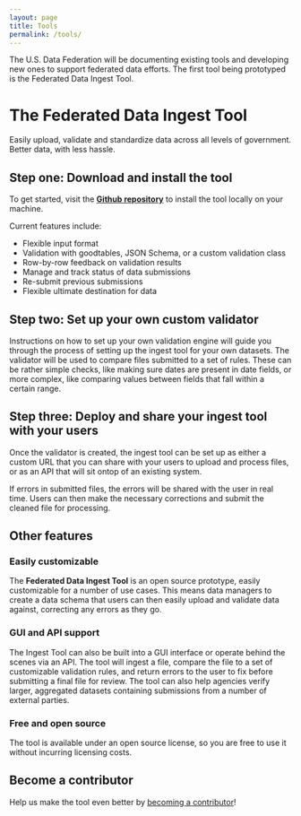 ```yaml
---
layout: page
title: Tools
permalink: /tools/
---
```


The U.S. Data Federation will be documenting existing tools and developing new ones to support federated data efforts. The first tool being prototyped is the Federated Data Ingest Tool. 

# The Federated Data Ingest Tool 

Easily upload, validate and standardize data across all levels of government.  Better data, with less hassle.

## Step one: Download and install the tool

To get started, visit the **[Github repository](https://github.com/18F/django-data-ingest)** to install the tool locally on your machine.  

Current features include:

- Flexible input format
- Validation with goodtables, JSON Schema, or a custom validation class
- Row-by-row feedback on validation results
- Manage and track status of data submissions
- Re-submit previous submissions
- Flexible ultimate destination for data

## Step two: Set up your own custom validator

Instructions on how to set up your own validation engine will guide you through the process of setting up the ingest tool for your own datasets.  The validator will be used to compare files submitted to a set of rules.  These can be rather simple checks, like making sure dates are present in date fields, or more complex, like comparing values between fields that fall within a certain range.

## Step three: Deploy and share your ingest tool with your users

Once the validator is created, the ingest tool can be set up as either a custom URL that you can share with your users to upload and process files, or as an API that will sit ontop of an existing system.  

If errors in submitted files, the errors will be shared with the user in real time.  Users can then make the necessary corrections and submit the cleaned file for processing.

## Other features

### Easily customizable

The **Federated Data Ingest Tool** is an open source prototype, easily customizable for a number of use cases.  This means data managers to create a data schema that users can then easily upload and validate data against, correcting any errors as they go.

### GUI and API support

The Ingest Tool can also be built into a GUI interface or operate behind the scenes via an API.  The tool will ingest a file, compare the file to a set of customizable validation rules, and return errors to the user to fix before submitting a final file for review.  The tool can also help agencies verify larger, aggregated datasets containing submissions from a number of external parties.

### Free and open source

The tool is available under an open source license, so you are free to use it without incurring licensing costs.

## Become a contributor

Help us make the tool even better by [becoming a contributor](https://github.com/18F/django-data-ingest)!

